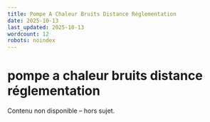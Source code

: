 ```yaml
---
title: Pompe A Chaleur Bruits Distance Réglementation
date: 2025-10-13
last_updated: 2025-10-13
wordcount: 12
robots: noindex
---
```


# pompe a chaleur bruits distance réglementation

Contenu non disponible – hors sujet.